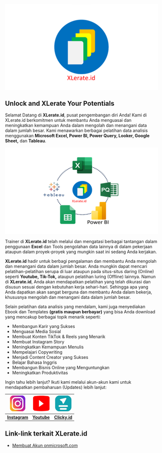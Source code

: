 ![](LogoXLerateid.png)

## Unlock and XLerate Your Potentials 

Selamat Datang di **XLerate.id**, pusat pengembangan diri Anda!
Kami di XLerate.id berkomitmen untuk membantu Anda menguasai dan meningkatkan kemampuan Anda dalam mengolah dan menangani data dalam jumlah besar. Kami menawarkan berbagai pelatihan data analisis menggunakan **Microsoft Excel, Power BI, Power Query, Looker, Google Sheet,** dan **Tableau**.

![](JenisPelatihan1.png)

Trainer di **XLerate.id** telah melalui dan mengatasi berbagai tantangan dalam penggunaan **Excel** dan Tools pengolahan data lainnya di dalam pekerjaan ataupun dalam proyek-proyek yang mungkin saat ini sedang Anda kerjakan.

**XLerate.id** hadir untuk berbagi pengalaman dan membantu Anda mengolah dan menangani data dalam jumlah besar. Anda mungkin dapat mencari pelatihan-pelatihan serupa di luar ataupun pada situs-situs daring (Online) seperti **Youtube, Tik-Tok,** ataupun pelatihan luring (Offline) lainnya. Namun di **XLerate.id**, Anda akan mendapatkan pelatihan yang telah dikurasi dan disusun sesuai dengan kebutuhan kerja sehari-hari. Sehingga apa yang Anda dapatkan akan sangat berguna dan membantu Anda dalam bekerja, khususnya mengolah dan menangani data dalam jumlah besar.

Selain pelatihan data analisis yang mendalam, kami juga menyediakan Ebook dan Templates **(gratis maupun berbayar)** yang bisa Anda download yang mencakup berbagai topik menarik seperti:

- Membangun Karir yang Sukses
- Menguasai Media Sosial
- Membuat Konten TikTok & Reels yang Menarik
- Membuat Instagram Story
- Meningkatkan Kemampuan Menulis
- Mempelajari Copywriting
- Menjadi Content Creator yang Sukses
- Belajar Bahasa Inggris
- Membangun Bisnis Online yang Menguntungkan
- Meningkatkan Produktivitas

Ingin tahu lebih lanjut? Ikuti kami melalui akun-akun kami untuk mendapatkan pembaharuan (Updates) lebih lanjut:

| ![](XLerateidIG.png) | ![](XLerateidYT.png) | ![](XLerateidClicky.png) |
| ------ | ------ | ------ |
| [**Instagram**](https://www.instagram.com/xlerate.id/) | [**Youtube**](https://www.youtube.com/@xlerateid) | [**Clicky.id**](https://clicky.id/xlerate-id) |

## Link-link terkait XLerate.id
- [Membuat Akun onmicrosoft.com](https://xlerateid.github.io/onmicrosoft.com-account/)
